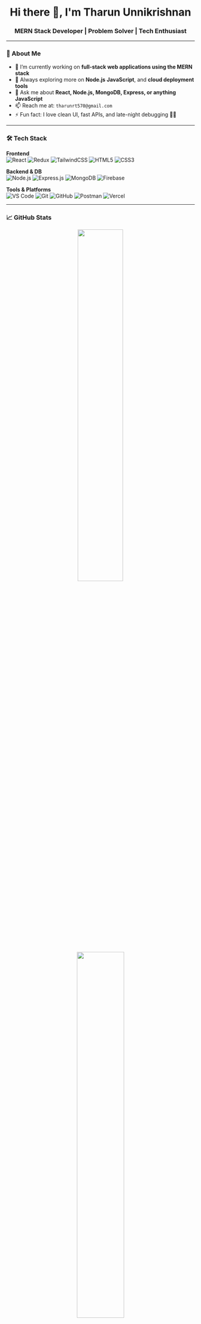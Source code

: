 <h1 align="center">Hi there 👋, I'm Tharun Unnikrishnan</h1>
<h3 align="center">MERN Stack Developer | Problem Solver | Tech Enthusiast</h3>

---

### 🚀 About Me

- 🔭 I’m currently working on **full-stack web applications using the MERN stack**
- 🌱 Always exploring more on **Node.js** **JavaScript**, and **cloud deployment tools**
- 💬 Ask me about **React, Node.js, MongoDB, Express, or anything JavaScript**
- 📫 Reach me at: `tharunrt570@gmail.com`
- ⚡ Fun fact: I love clean UI, fast APIs, and late-night debugging 🧑‍💻

---

### 🛠️ Tech Stack

**Frontend**  
![React](https://img.shields.io/badge/-React-61DAFB?style=flat&logo=react&logoColor=white)
![Redux](https://img.shields.io/badge/-Redux-764ABC?style=flat&logo=redux&logoColor=white)
![TailwindCSS](https://img.shields.io/badge/-TailwindCSS-38B2AC?style=flat&logo=tailwind-css&logoColor=white)
![HTML5](https://img.shields.io/badge/-HTML5-E34F26?style=flat&logo=html5&logoColor=white)
![CSS3](https://img.shields.io/badge/-CSS3-1572B6?style=flat&logo=css3&logoColor=white)

**Backend & DB**  
![Node.js](https://img.shields.io/badge/-Node.js-339933?style=flat&logo=node.js&logoColor=white)
![Express.js](https://img.shields.io/badge/-Express-000000?style=flat&logo=express&logoColor=white)
![MongoDB](https://img.shields.io/badge/-MongoDB-47A248?style=flat&logo=mongodb&logoColor=white)
![Firebase](https://img.shields.io/badge/-Firebase-FFCA28?style=flat&logo=firebase&logoColor=white)

**Tools & Platforms**  
![VS Code](https://img.shields.io/badge/-VSCode-007ACC?style=flat&logo=visual-studio-code&logoColor=white)
![Git](https://img.shields.io/badge/-Git-F05032?style=flat&logo=git&logoColor=white)
![GitHub](https://img.shields.io/badge/-GitHub-181717?style=flat&logo=github&logoColor=white)
![Postman](https://img.shields.io/badge/-Postman-FF6C37?style=flat&logo=postman&logoColor=white)
![Vercel](https://img.shields.io/badge/-Vercel-000?style=flat&logo=vercel&logoColor=white)

---

### 📈 GitHub Stats

<p align="center">
  <img src="https://github-readme-stats.vercel.app/api?username=Tharun075&show_icons=true&theme=tokyonight" width="49%" />
  
</p>

<p align="center">
  <img src="https://github-readme-stats.vercel.app/api/top-langs/?username=Tharun075&layout=compact&theme=tokyonight" width="50%" />
</p>

---

### 📫 Let's Connect

<p align="left">
  <a href="mailto:tharunrt570@example.com"><img src="https://img.shields.io/badge/Email-%23D14836.svg?style=flat&logo=gmail&logoColor=white"/></a>
  <a href="https://linkedin.com/in/tharun-unnikrishnan-b76595311"><img src="https://img.shields.io/badge/LinkedIn-%230077B5.svg?style=flat&logo=linkedin&logoColor=white"/></a>
  <a href="https://twitter.com/Tharun075"><img src="https://img.shields.io/badge/Twitter-%231DA1F2.svg?style=flat&logo=twitter&logoColor=white"/></a>
  <a href="https://github.com/Tharun075"><img src="https://img.shields.io/badge/GitHub-100000?style=flat&logo=github&logoColor=white"/></a>
</p>

---

⭐️ From [Tharun075](https://github.com/Tharun075)
